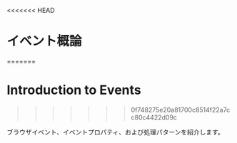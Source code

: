 <<<<<<< HEAD
# イベント概論
=======
# Introduction to Events
>>>>>>> 0f748275e20a81700c8514f22a7cc80c4422d09c

ブラウザイベント、イベントプロパティ、および処理パターンを紹介します。
